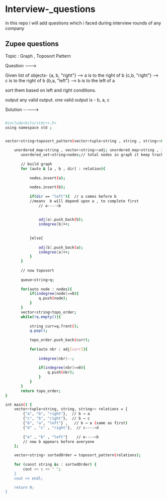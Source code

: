 # Interview-_questions
in this repo i will add questions which i faced during interview rounds of any company


## Zupee questions 

Topic : Graph , Toposort Pattern

Question --->

Given list of objects-
{a, b, "right"} --> a is to the right of b
{c,b, "right"} --> c is to the right of b
{b,a, "left"} --> b is to the left of a

sort them based on left and right conditions.

output any valid output.
one valid output is - b, a, c


Solution ----->

```bash

#include<bits/stdc++.h>
using namespace std ; 


vector<string>toposort_pattern(vector<tuple<string , string , string>>&relation){
    
    unordered_map<string , vector<string>>adj; unordered_map<string , int>indegree ;
       unordered_set<string>nodes;// total nodes in graph it keep tracks of it 
       
       // build graph
       for (auto & [a , b , dir] : relation){
           
           nodes.insert(a);
           
           nodes.insert(b);
           
           if(dir == "left"){  // a comes before b 
           //means  b will depend upon a , to complete first 
               // a---->b
               
               
               adj[a].push_back(b);
               indegree[b]++;
               
               
           }else{
               
               adj[b].push_back(a);
               indegree[a]++;
           }
       }
       
       // now toposort
       
       queue<string>q;
       
       for(auto node : nodes){
           if(indegree[node]==0){
               q.push(node);
           }
       }
       vector<string>topo_order;
       while(!q.empty()){
           
           string curr=q.front();
           q.pop();
           
           topo_order.push_back(curr);
           
           for(auto nbr : adj[curr]){
               
               indegree[nbr]--;
               
               if(indegree[nbr]==0){
                   q.push(nbr);
               }
           }
       }
       return topo_order;
}

int main() {
    vector<tuple<string, string, string>> relations = {
        {"a", "b", "right"},  // b → a
        {"c", "b", "right"},  // b → c
        {"b", "a", "left"} ,   // b → a (same as first)
        {"d" , "c" , "right"},  // c---->d 
        
        {"e" , "b" , "left"}    // e---->b 
        // now b appears before averyone
    };

    vector<string> sortedOrder = toposort_pattern(relations);
    
    for (const string &s : sortedOrder) {
        cout << s << " ";
    }
    cout << endl;

    return 0;
}


```


